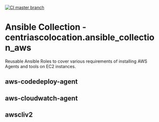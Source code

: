 [![CI master branch](https://github.com/centriascolocation/ansible_collection_aws/actions/workflows/CI.yml/badge.svg)](https://github.com/centriascolocation/ansible_collection_aws/actions/workflows/CI.yml)

# Ansible Collection - centriascolocation.ansible_collection_aws

Reusable Ansible Roles to cover various requirements of installing AWS Agents and tools on EC2 instances.

## aws-codedeploy-agent

## aws-cloudwatch-agent

## awscliv2
